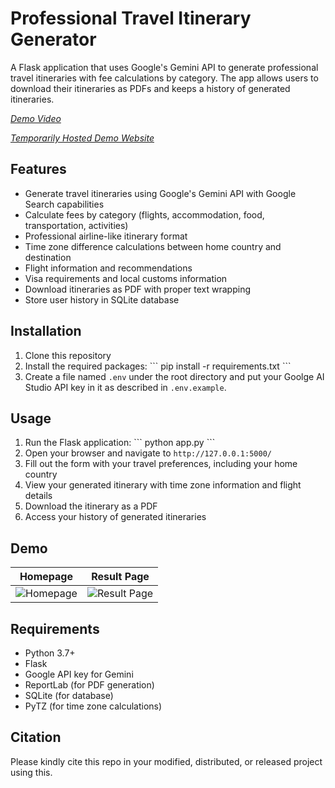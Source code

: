 # Professional Travel Itinerary Generator

A Flask application that uses Google's Gemini API to generate professional travel itineraries with fee calculations by category. The app allows users to download their itineraries as PDFs and keeps a history of generated itineraries.

[*Demo Video*](https://youtu.be/8zmszxsehj4)

[*Temporarily Hosted Demo Website*](https://travelplanner-dwsp.onrender.com/)

## Features

- Generate travel itineraries using Google's Gemini API with Google Search capabilities
- Calculate fees by category (flights, accommodation, food, transportation, activities)
- Professional airline-like itinerary format
- Time zone difference calculations between home country and destination
- Flight information and recommendations
- Visa requirements and local customs information
- Download itineraries as PDF with proper text wrapping
- Store user history in SQLite database




## Installation

1. Clone this repository
2. Install the required packages:
   \`\`\`
   pip install -r requirements.txt
   \`\`\`
3. Create a file named `.env` under the root directory and put your Goolge AI Studio API key in it as described in `.env.example`. 

## Usage

1. Run the Flask application:
   \`\`\`
   python app.py
   \`\`\`
2. Open your browser and navigate to `http://127.0.0.1:5000/`
3. Fill out the form with your travel preferences, including your home country
4. View your generated itinerary with time zone information and flight details
5. Download the itinerary as a PDF
6. Access your history of generated itineraries
## Demo

| Homepage | Result Page |
|----------|-------------|
| ![Homepage](https://github.com/user-attachments/assets/59bfed26-facd-4a18-81cf-c39cea96bfed) | ![Result Page](https://github.com/user-attachments/assets/7eaac88c-860a-4339-a91c-8bf746baab41) |


## Requirements

- Python 3.7+
- Flask
- Google API key for Gemini
- ReportLab (for PDF generation)
- SQLite (for database)
- PyTZ (for time zone calculations)

## Citation
Please kindly cite this repo in your modified, distributed, or released project using this.
